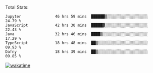 Total Stats:
<!--START_SECTION:waka-->

```text
Jupyter               46 hrs 59 mins  ██████▒░░░░░░░░░░░░░░░░░░   24.79 %
JavaScript            42 hrs 30 mins  █████▓░░░░░░░░░░░░░░░░░░░   22.43 %
Java                  32 hrs 46 mins  ████▒░░░░░░░░░░░░░░░░░░░░   17.29 %
TypeScript            18 hrs 48 mins  ██▒░░░░░░░░░░░░░░░░░░░░░░   09.93 %
Dafny                 18 hrs 39 mins  ██▒░░░░░░░░░░░░░░░░░░░░░░   09.85 %
```

<!--END_SECTION:waka-->

[![wakatime](https://wakatime.com/badge/user/d6a1e036-2153-43d6-9604-0dce67457b7f.svg)](https://wakatime.com/@d6a1e036-2153-43d6-9604-0dce67457b7f)
